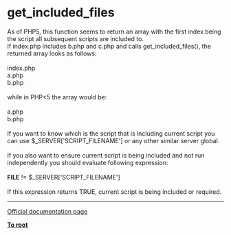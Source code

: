 # get_included_files



As of PHP5, this function seems to return an array with the first index being the script all subsequent scripts are included to.<br>If index.php includes b.php and c.php and calls get_included_files(), the returned array looks as follows:<br><br>index.php<br>a.php<br>b.php<br><br>while in PHP&lt;5 the array would be:<br><br>a.php<br>b.php<br><br>If you want to know which is the script that is including current script you can use $_SERVER[&apos;SCRIPT_FILENAME&apos;] or any other similar server global.<br><br>If you also want to ensure current script is being included and not run independently you should evaluate following expression:<br><br>__FILE__ != $_SERVER[&apos;SCRIPT_FILENAME&apos;]<br><br>If this expression returns TRUE, current script is being included or required.  

---

[Official documentation page](https://www.php.net/manual/en/function.get-included-files.php)

**[To root](/README.md)**